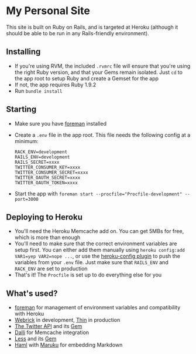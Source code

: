 # My Personal Site

This site is built on Ruby on Rails, and is targeted at Heroku (although it should be able to be run in any Rails-friendly environment).

## Installing

- If you're using RVM, the included `.rvmrc` file will ensure that you're using the right Ruby version, and that your Gems remain isolated. Just `cd` to the app root to setup Ruby and create a Gemset for the app
- If not, the app requires Ruby 1.9.2
- Run `bundle install`

## Starting

- Make sure you have [foreman](http://ddollar.github.com/foreman/) installed
- Create a `.env` file in the app root. This file needs the following config at a minimum:

    ```
    RACK_ENV=development
    RAILS_ENV=development
    RAILS_SECRET=xxxx
    TWITTER_CONSUMER_KEY=xxxx
    TWITTER_CONSUMER_SECRET=xxxx
    TWITTER_OAUTH_SECRET=xxxx
    TWITTER_OAUTH_TOKEN=xxxx
    ```
- Start the app with `foreman start --procfile="Procfile-development" --port=3000`

## Deploying to Heroku

- You'll need the Heroku Memcache add on. You can get 5MBs for free, which is more than enough
- You'll need to make sure that the correct environment variables are setup first. You can either add them manually using `heroku config:add VAR1=yep VAR2=nope ...`, or use the [heroku-config plugin](https://github.com/ddollar/heroku-config) to push the variables from your `.env` file. Just make sure that `RAILS_ENV` and `RACK_ENV` are set to production
- That's it! The `Procfile` is set up to do everything else for you

## What's used?

- [foreman](http://ddollar.github.com/foreman/) for management of environment variables and compatibility with Heroku
- [Webrick](http://www.ruby-doc.org/stdlib-2.0/libdoc/webrick/rdoc/WEBrick.html) in development, [Thin](http://code.macournoyer.com/thin/) in production
- [The Twitter API](https://dev.twitter.com/) and its [Gem](http://sferik.github.com/twitter/)
- [Dalli](https://github.com/mperham/dalli) for Memcache integration
- [Less](http://lesscss.org/) and its [Gem](https://github.com/metaskills/less-rails)
- [Haml](http://haml.info/) with [Maruku](https://github.com/bhollis/maruku) for embedding Markdown